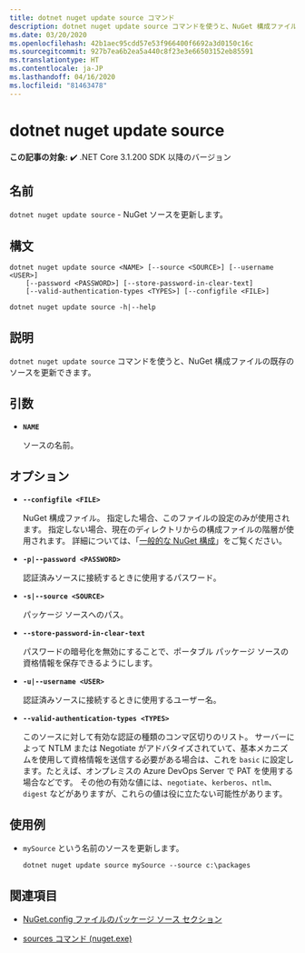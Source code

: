 ```yaml
---
title: dotnet nuget update source コマンド
description: dotnet nuget update source コマンドを使うと、NuGet 構成ファイルの既存のソースを更新できます。
ms.date: 03/20/2020
ms.openlocfilehash: 42b1aec95cdd57e53f966400f6692a3d0150c16c
ms.sourcegitcommit: 927b7ea6b2ea5a440c8f23e3e66503152eb85591
ms.translationtype: HT
ms.contentlocale: ja-JP
ms.lasthandoff: 04/16/2020
ms.locfileid: "81463478"
---
```

# <a name="dotnet-nuget-update-source"></a>dotnet nuget update source

**この記事の対象:** ✔️ .NET Core 3.1.200 SDK 以降のバージョン

## <a name="name"></a>名前

`dotnet nuget update source` - NuGet ソースを更新します。

## <a name="synopsis"></a>構文

```dotnetcli
dotnet nuget update source <NAME> [--source <SOURCE>] [--username <USER>]
    [--password <PASSWORD>] [--store-password-in-clear-text]
    [--valid-authentication-types <TYPES>] [--configfile <FILE>]

dotnet nuget update source -h|--help
```

## <a name="description"></a>説明

`dotnet nuget update source` コマンドを使うと、NuGet 構成ファイルの既存のソースを更新できます。

## <a name="arguments"></a>引数

- **`NAME`**

  ソースの名前。

## <a name="options"></a>オプション

- **`--configfile <FILE>`**

  NuGet 構成ファイル。 指定した場合、このファイルの設定のみが使用されます。 指定しない場合、現在のディレクトリからの構成ファイルの階層が使用されます。 詳細については、「[一般的な NuGet 構成](https://docs.microsoft.com/nuget/consume-packages/configuring-nuget-behavior)」をご覧ください。

- **`-p|--password <PASSWORD>`**

  認証済みソースに接続するときに使用するパスワード。

- **`-s|--source <SOURCE>`**

  パッケージ ソースへのパス。

- **`--store-password-in-clear-text`**

  パスワードの暗号化を無効にすることで、ポータブル パッケージ ソースの資格情報を保存できるようにします。

- **`-u|--username <USER>`**

  認証済みソースに接続するときに使用するユーザー名。

- **`--valid-authentication-types <TYPES>`**

  このソースに対して有効な認証の種類のコンマ区切りのリスト。 サーバーによって NTLM または Negotiate がアドバタイズされていて、基本メカニズムを使用して資格情報を送信する必要がある場合は、これを `basic` に設定します。たとえば、オンプレミスの Azure DevOps Server で PAT を使用する場合などです。 その他の有効な値には、`negotiate`、`kerberos`、`ntlm`、`digest` などがありますが、これらの値は役に立たない可能性があります。

## <a name="examples"></a>使用例

- `mySource` という名前のソースを更新します。

  ```dotnetcli
  dotnet nuget update source mySource --source c:\packages
  ```

## <a name="see-also"></a>関連項目

- [NuGet.config ファイルのパッケージ ソース セクション](/nuget/reference/nuget-config-file#package-source-sections)

- [sources コマンド (nuget.exe)](/nuget/reference/cli-reference/cli-ref-sources)
